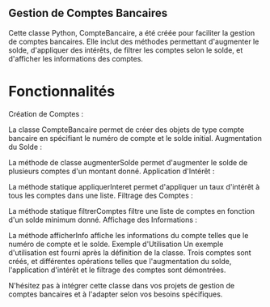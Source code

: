 ## Gestion de Comptes Bancaires

Cette classe Python, CompteBancaire, a été créée pour faciliter la gestion de comptes bancaires. Elle inclut des méthodes permettant d'augmenter le solde, d'appliquer des intérêts, de filtrer les comptes selon le solde, et d'afficher les informations des comptes.

# Fonctionnalités
Création de Comptes :

La classe CompteBancaire permet de créer des objets de type compte bancaire en spécifiant le numéro de compte et le solde initial.
Augmentation du Solde :

La méthode de classe augmenterSolde permet d'augmenter le solde de plusieurs comptes d'un montant donné.
Application d'Intérêt :

La méthode statique appliquerInteret permet d'appliquer un taux d'intérêt à tous les comptes dans une liste.
Filtrage des Comptes :

La méthode statique filtrerComptes filtre une liste de comptes en fonction d'un solde minimum donné.
Affichage des Informations :

La méthode afficherInfo affiche les informations du compte telles que le numéro de compte et le solde.
Exemple d'Utilisation
Un exemple d'utilisation est fourni après la définition de la classe. Trois comptes sont créés, et différentes opérations telles que l'augmentation du solde, l'application d'intérêt et le filtrage des comptes sont démontrées.

N'hésitez pas à intégrer cette classe dans vos projets de gestion de comptes bancaires et à l'adapter selon vos besoins spécifiques.

